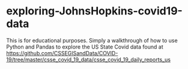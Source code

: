 # exploring-JohnsHopkins-covid19-data
This is for educational purposes. Simply a walkthrough of how to use Python and Pandas to explore the US State Covid data found at https://github.com/CSSEGISandData/COVID-19/tree/master/csse_covid_19_data/csse_covid_19_daily_reports_us
